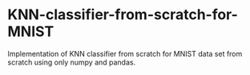 # KNN-classifier-from-scratch-for-MNIST
Implementation of KNN classifier from scratch for MNIST data set from scratch using only numpy and pandas.
